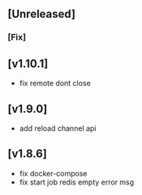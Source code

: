 ## [Unreleased]


### [Fix]


## [v1.10.1]

- fix remote dont close



## [v1.9.0]

- add reload channel api

## [v1.8.6]

- fix docker-compose
- fix start job redis empty error msg

